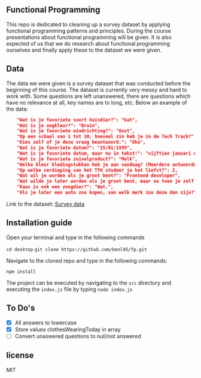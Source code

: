 ## Functional Programming

This repo is dedicated to cleaning up a survey dataset by applying functional programming patterns and principles. During the course presentations about functional programming will be given. It is also expected of us that we do research about functional programming ourselves and finally apply these to the dataset we were given.

## Data

The data we were given is a survey dataset that was conducted before the beginning of this course. The dataset is currently very messy and hard to work with. Some questions are left unanswered, there are questions which have no relevance at all, key names are to long, etc. Below an example of the data:

```json
    "Wat is je favoriete soort huisdier?": "kat",
    "Wat is je oogkleur?": "Bruin",
    "Wat is je favoriete windrichting?": "Oost",
    "Op een schaal van 1 tot 10, hoeveel zin heb je in de Tech Track?": 7,
    "Kies zelf of je deze vraag beantwoord.": "Oke",
    "Wat is je favoriete datum?": "15/01/1999",
    "Wat is je favoriete datum, maar nu in tekst!": "vijftien januari negentiennegenennegentig",
    "Wat is je favoriete zuivelproduct?": "Melk",
    "Welke kleur kledingstukken heb je aan vandaag? (Meerdere antwoorden mogelijk natuurlijk...)": "Zwart, Grijs",
    "Op welke verdieping van het TTH studeer je het liefst?": 2,
    "Wat wil je worden als je groot bent?": "Frontend developer",
    "Wat wilde je later worden als je groot bent, maar nu toen je zelf 8 jaar was.": "Piloot",
    "Kaas is ook een zoogdier?": "Wat.",
    "Als je later een auto zou kopen, van welk merk zou deze dan zijn?": "Mercedes C63 AMG"
```

Link to the dataset: [Survey data](https://raw.githubusercontent.com/cmda-tt/course-21-22/main/tech-track-dataset.json)

## Installation guide

Open your terminal and type in the following commands

`cd desktop`
`git clone https://github.com/benl95/fp.git`

Navigate to the cloned repo and type in the following commands:

`npm install`

The project can be executed by navigating to the `src` directory and executing the `index.js` file by typing `node index.js`

## To Do's

-   [x] All answers to lowercase
-   [x] Store values clothesWearingToday in array
-   [ ] Convert unaswered questions to null/not answered

## license

MIT
